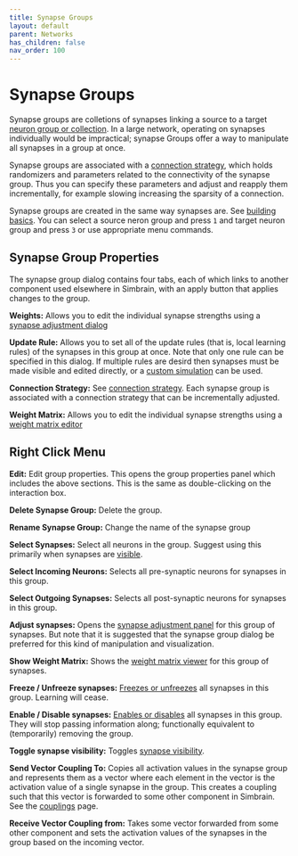 ```yaml
---
title: Synapse Groups
layout: default
parent: Networks
has_children: false
nav_order: 100
---
```


# Synapse Groups

Synapse groups are colletions of synapses linking a source to a target [neuron group or collection](./neurongroups). In a large network, operating on synapses individually would be impractical; synapse Groups offer a way to manipulate all synapses in a group at once.

Synapse groups are associated with a [connection strategy](../connections.html), which holds randomizers and parameters related to the connectivity of the synapse group. Thus you can specify these parameters and adjust and reapply them incrementally, for example slowing increasing the sparsity of a connection.

<!-- TODO: Show some pics -->

Synapse groups are created in the same way synapses are. See [building basics](buildingBasics). You can select a source neron group and press `1` and target neuron group and press `3` or use appropriate menu commands.

## Synapse Group Properties

The synapse group dialog contains four tabs, each of which links to another component used elsewhere in Simbrain, with an apply button that applies changes to the group.

**Weights:** Allows you to edit the individual synapse strengths using a [synapse adjustment dialog](networkDialogs)

**Update Rule:** Allows you to set all of the update rules (that is, local learning rules) of the synapses in this group at once. Note that only one rule can be specified in this dialog. If multiple rules are desird then synapses must be made visible and edited directly, or a [custom simulation](../simulations) can be used.

**Connection Strategy:** See [connection strategy](connections). Each synapse group is associated with a connection strategy that can be incrementally adjusted.

**Weight Matrix:** Allows you to edit the individual synapse strengths using a [weight matrix editor](networkDialogs)



## Right Click Menu

**Edit:** Edit group properties. This opens the group properties panel which includes the above sections. This is the same as double-clicking on the interaction box.

**Delete Synapse Group:** Delete the group.

**Rename Synapse Group:** Change the name of the synapse group

**Select Synapses:** Select all neurons in the group. Suggest using this primarily when synapses are [visible](#synapseVisibility).

**Select Incoming Neurons:** Selects all pre-synaptic neurons for synapses in this group.

**Select Outgoing Synapses:** Selects all post-synaptic neurons for synapses in this group.

**Adjust synapses:** Opens the [synapse adjustment panel](../weightVisualization.html#adjustSynapseDialog) for this group of synapses. But note that it is suggested that the synapse group dialog be preferred for this kind of manipulation and visualization.

**Show Weight Matrix:** Shows the [weight matrix viewer](../weightVisualization.html#weightMatrixViewer) for this group of synapses.

**Freeze / Unfreeze synapses:** [Freezes or unfreezes](../synapse.html#Frozen) all synapses in this group. Learning will cease.

**Enable / Disable synapses:** [Enables or disables](../synapse.html#Enabled) all synapses in this group. They will stop passing information along; functionally equivalent to (temporarily) removing the group.

**Toggle synapse visibility:** Toggles [synapse visibility](#synapseVisibility).

**Send Vector Coupling To:** Copies all activation values in the synapse group and represents them as a vector where each element in the vector is the activation value of a single synapse in the group. This creates a coupling such that this vector is forwarded to some other component in Simbrain. See the [couplings](../../workspace/Couplings.html) page.

**Receive Vector Coupling from:** Takes some vector forwarded from some other component and sets the activation values of the synapses in the group based on the incoming vector.


